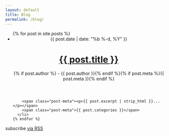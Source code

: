 ```yaml
---
layout: default
title: Blog
permalink: /blog/
---
```


<div class="home">

  <!--
  <h1 class="page-heading">Posts</h1>
  -->

  <ul class="post-list">
    {% for post in site.posts %}
      <li>
        <header class="post-header">
          <span class="post-meta">{{ post.date | date: "%b %-d, %Y" }}</span>
          <h1 class="post-title">
            <a class="post-link" href="{{ site.baseurl }}{{ post.url }}">{{ post.title }}</a>
          </h1>
          <span class="post-meta">{% if post.author %} - {{ post.author }}{% endif %}{% if post.meta %}{{ post.meta }}{% endif %}</span>
        </header>

        <span class="post-meta"><p>{{ post.excerpt | strip_html }}...</p></span>
        <span class="post-meta">{{ post.categories }}</span>
      </li>
    {% endfor %}
  </ul>

  <p class="rss-subscribe">subscribe <a href="{{ "/feed.xml" | prepend: site.baseurl }}">via RSS</a></p>

</div>
